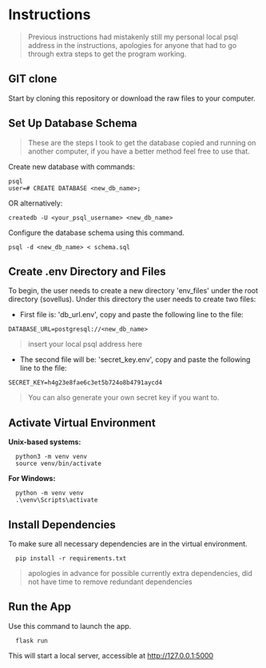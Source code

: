 # Instructions
> Previous instructions had mistakenly still my personal local psql address in the instructions, apologies for anyone that had to go through extra steps to get the program working.

## GIT clone
Start by cloning this repository or download the raw files to your computer.

## Set Up Database Schema
> These are the steps I took to get the database copied and running on another computer, if you have a better method feel free to use that. 

Create new database with commands:
```
psql
user=# CREATE DATABASE <new_db_name>;
```
OR alternatively:
```
createdb -U <your_psql_username> <new_db_name>
```

Configure the database schema using this command.
```
psql -d <new_db_name> < schema.sql
```

## Create .env Directory and Files
To begin, the user needs to create a new directory 'env_files' under the root directory (sovellus). Under this directory the user needs to create two files:
- First file is: 'db_url.env', copy and paste the following line to the file:
```
DATABASE_URL=postgresql://<new_db_name> 
```
> insert your local psql address here

- The second file will be: 'secret_key.env', copy and paste the following line to the file:
```
SECRET_KEY=h4g23e8fae6c3et5b724o8b4791aycd4
```
> You can also generate your own secret key if you want to.

## Activate Virtual Environment
**Unix-based systems:**

```
  python3 -m venv venv
  source venv/bin/activate
```

**For Windows:**

```
  python -m venv venv
  .\venv\Scripts\activate
```

## Install Dependencies
To make sure all necessary dependencies are in the virtual environment. 
```
  pip install -r requirements.txt
```
> apologies in advance for possible currently extra dependencies, did not have time to remove redundant dependencies

## Run the App
Use this command to launch the app.
```
  flask run
```
This will start a local server, accessible at http://127.0.0.1:5000


